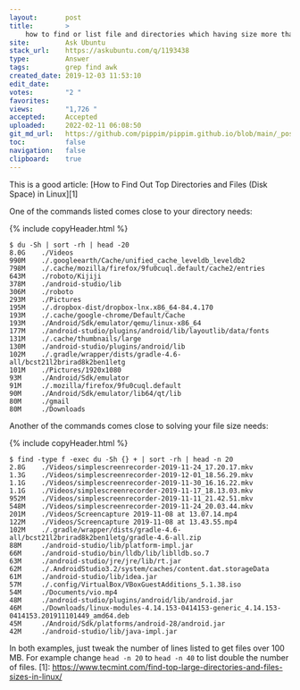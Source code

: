 ```yaml
---
layout:       post
title:        >
    how to find or list file and directories which having size more than 100mb
site:         Ask Ubuntu
stack_url:    https://askubuntu.com/q/1193438
type:         Answer
tags:         grep find awk
created_date: 2019-12-03 11:53:10
edit_date:    
votes:        "2 "
favorites:    
views:        "1,726 "
accepted:     Accepted
uploaded:     2022-02-11 06:08:50
git_md_url:   https://github.com/pippim/pippim.github.io/blob/main/_posts/2019/2019-12-03-how-to-find-or-list-file-and-directories-which-having-size-more-than-100mb.md
toc:          false
navigation:   false
clipboard:    true
---
```


This is a good article: [How to Find Out Top Directories and Files (Disk Space) in Linux][1]

One of the commands listed comes close to your directory needs:

{% include copyHeader.html %}
``` 
$ du -Sh | sort -rh | head -20
8.0G	./Videos
990M	./.googleearth/Cache/unified_cache_leveldb_leveldb2
798M	./.cache/mozilla/firefox/9fu0cuql.default/cache2/entries
643M	./roboto/Kijiji
378M	./android-studio/lib
306M	./roboto
293M	./Pictures
195M	./.dropbox-dist/dropbox-lnx.x86_64-84.4.170
193M	./.cache/google-chrome/Default/Cache
193M	./Android/Sdk/emulator/qemu/linux-x86_64
177M	./android-studio/plugins/android/lib/layoutlib/data/fonts
131M	./.cache/thumbnails/large
130M	./android-studio/plugins/android/lib
102M	./.gradle/wrapper/dists/gradle-4.6-all/bcst21l2brirad8k2ben1letg
101M	./Pictures/1920x1080
93M 	./Android/Sdk/emulator
91M 	./.mozilla/firefox/9fu0cuql.default
90M 	./Android/Sdk/emulator/lib64/qt/lib
80M 	./gmail
80M 	./Downloads
```

Another of the commands comes close to solving your file size needs:

{% include copyHeader.html %}
``` 
$ find -type f -exec du -Sh {} + | sort -rh | head -n 20
2.8G	./Videos/simplescreenrecorder-2019-11-24_17.20.17.mkv
1.3G	./Videos/simplescreenrecorder-2019-12-01_18.56.29.mkv
1.1G	./Videos/simplescreenrecorder-2019-11-30_16.16.22.mkv
1.1G	./Videos/simplescreenrecorder-2019-11-17_18.13.03.mkv
952M	./Videos/simplescreenrecorder-2019-11-11_21.42.51.mkv
548M	./Videos/simplescreenrecorder-2019-11-24_20.03.44.mkv
201M	./Videos/Screencapture 2019-11-08 at 13.07.14.mp4
122M	./Videos/Screencapture 2019-11-08 at 13.43.55.mp4
102M	./.gradle/wrapper/dists/gradle-4.6-all/bcst21l2brirad8k2ben1letg/gradle-4.6-all.zip
88M 	./android-studio/lib/platform-impl.jar
66M 	./android-studio/bin/lldb/lib/liblldb.so.7
63M 	./android-studio/jre/jre/lib/rt.jar
62M 	./.AndroidStudio3.2/system/caches/content.dat.storageData
61M 	./android-studio/lib/idea.jar
57M 	./.config/VirtualBox/VBoxGuestAdditions_5.1.38.iso
54M 	./Documents/vio.mp4
48M 	./android-studio/plugins/android/lib/android.jar
46M 	./Downloads/linux-modules-4.14.153-0414153-generic_4.14.153-0414153.201911101449_amd64.deb
45M 	./Android/Sdk/platforms/android-28/android.jar
42M 	./android-studio/lib/java-impl.jar
```

In both examples, just tweak the number of lines listed to get files over 100 MB. For example change `head -n 20` to `head -n 40` to list double the number of files.
  [1]: https://www.tecmint.com/find-top-large-directories-and-files-sizes-in-linux/
